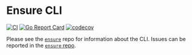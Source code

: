 # Ensure CLI

[![CI](https://github.com/JosiahWitt/ensure-cli/workflows/CI/badge.svg)](https://github.com/JosiahWitt/ensure-cli/actions?query=branch%3Amaster+workflow%3ACI)
[![Go Report Card](https://goreportcard.com/badge/github.com/JosiahWitt/ensure-cli)](https://goreportcard.com/report/github.com/JosiahWitt/ensure-cli)
[![codecov](https://codecov.io/gh/JosiahWitt/ensure-cli/branch/master/graph/badge.svg)](https://codecov.io/gh/JosiahWitt/ensure-cli)

Please see the [`ensure`](https://github.com/JosiahWitt/ensure-cli) repo for information about the CLI.
Issues can be reported in the [`ensure` repo](https://github.com/JosiahWitt/ensure-cli/issues).
